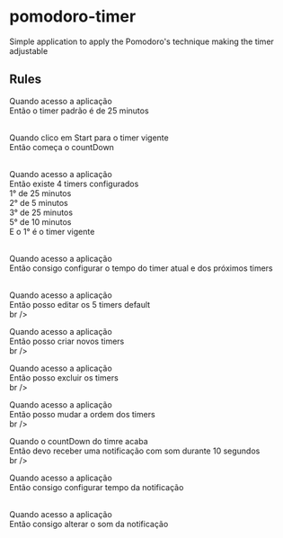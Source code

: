 # pomodoro-timer
Simple application to apply the Pomodoro's technique making the timer adjustable


## Rules
Quando acesso a aplicação <br />
Então o timer padrão é de 25 minutos <br />
<br />

Quando clico em Start para o timer vigente <br />
Então começa o countDown <br />
<br />

Quando acesso a aplicação <br />
Então existe 4 timers configurados <br />
1° de 25 minutos <br />
2° de 5 minutos <br />
3° de 25 minutos <br />
5° de 10 minutos <br />
E o 1° é o timer vigente <br />
<br />

Quando acesso a aplicação <br />
Então consigo configurar o tempo do timer atual e dos próximos timers <br />
<br />

Quando acesso a aplicação <br />
Então posso editar os 5 timers default <br />
 br />

Quando acesso a aplicação <br />
Então posso criar novos timers  <br />
 br />

Quando acesso a aplicação <br />
Então posso excluir os timers  <br />
 br />

Quando acesso a aplicação  <br />
Então posso mudar a ordem dos timers <br />
 br />

Quando o countDown do timre acaba  <br />
Então devo receber uma notificação com som durante 10 segundos <br />
 br />
 
Quando acesso a aplicação <br />
Então consigo configurar tempo da notificação <br />
<br />
 
Quando acesso a aplicação <br />
Então consigo alterar o som da notificação <br />
<br />
 

